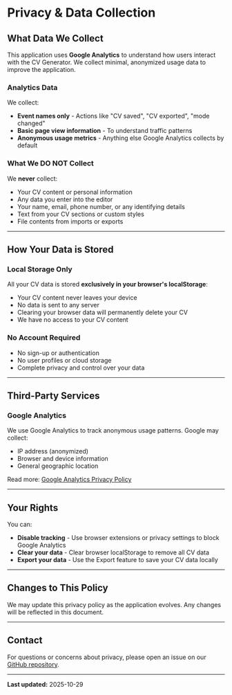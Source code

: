 # Privacy & Data Collection


## What Data We Collect


This application uses **Google Analytics** to understand how users interact with the CV Generator. We collect minimal, anonymized usage data to improve the application.

### Analytics Data


We collect:

- **Event names only** - Actions like "CV saved", "CV exported", "mode changed"
- **Basic page view information** - To understand traffic patterns
- **Anonymous usage metrics** - Anything else Google Analytics collects by default

### What We DO NOT Collect


We **never** collect:

- Your CV content or personal information
- Any data you enter into the editor
- Your name, email, phone number, or any identifying details
- Text from your CV sections or custom styles
- File contents from imports or exports

---

## How Your Data is Stored


### Local Storage Only


All your CV data is stored **exclusively in your browser's localStorage**:

- Your CV content never leaves your device
- No data is sent to any server
- Clearing your browser data will permanently delete your CV
- We have no access to your CV content

### No Account Required


- No sign-up or authentication
- No user profiles or cloud storage
- Complete privacy and control over your data

---

## Third-Party Services


### Google Analytics


We use Google Analytics to track anonymous usage patterns. Google may collect:

- IP address (anonymized)
- Browser and device information
- General geographic location

Read more: [Google Analytics Privacy Policy](https://policies.google.com/privacy)

---

## Your Rights


You can:

- **Disable tracking** - Use browser extensions or privacy settings to block Google Analytics
- **Clear your data** - Clear browser localStorage to remove all CV data
- **Export your data** - Use the Export feature to save your CV data locally

---

## Changes to This Policy


We may update this privacy policy as the application evolves. Any changes will be reflected in this document.

---

## Contact


For questions or concerns about privacy, please open an issue on our [GitHub repository](https://github.com/damusix/cv.alonso.network/issues).

---

**Last updated:** 2025-10-29

